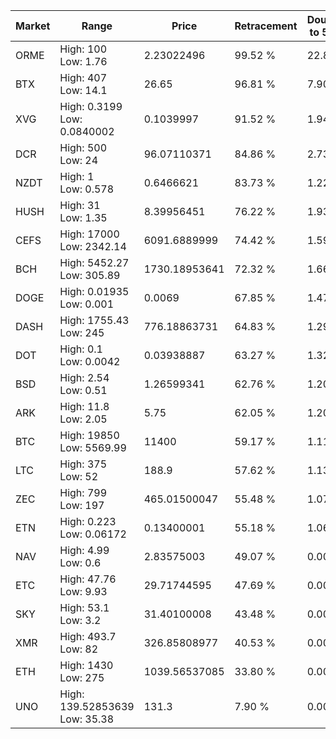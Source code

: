 | Market | Range | Price| Retracement | Doubles to 50% |
| --- | --- | --- | --- | --- |
| ORME | High: 100<br />Low: 1.76 | 2.23022496 | 99.52 % | 22.81 |
| BTX | High: 407<br />Low: 14.1 | 26.65 | 96.81 % | 7.90 |
| XVG | High: 0.3199<br />Low: 0.0840002 | 0.1039997 | 91.52 % | 1.94 |
| DCR | High: 500<br />Low: 24 | 96.07110371 | 84.86 % | 2.73 |
| NZDT | High: 1<br />Low: 0.578 | 0.6466621 | 83.73 % | 1.22 |
| HUSH | High: 31<br />Low: 1.35 | 8.39956451 | 76.22 % | 1.93 |
| CEFS | High: 17000<br />Low: 2342.14 | 6091.6889999 | 74.42 % | 1.59 |
| BCH | High: 5452.27<br />Low: 305.89 | 1730.18953641 | 72.32 % | 1.66 |
| DOGE | High: 0.01935<br />Low: 0.001 | 0.0069 | 67.85 % | 1.47 |
| DASH | High: 1755.43<br />Low: 245 | 776.18863731 | 64.83 % | 1.29 |
| DOT | High: 0.1<br />Low: 0.0042 | 0.03938887 | 63.27 % | 1.32 |
| BSD | High: 2.54<br />Low: 0.51 | 1.26599341 | 62.76 % | 1.20 |
| ARK | High: 11.8<br />Low: 2.05 | 5.75 | 62.05 % | 1.20 |
| BTC | High: 19850<br />Low: 5569.99 | 11400 | 59.17 % | 1.11 |
| LTC | High: 375<br />Low: 52 | 188.9 | 57.62 % | 1.13 |
| ZEC | High: 799<br />Low: 197 | 465.01500047 | 55.48 % | 1.07 |
| ETN | High: 0.223<br />Low: 0.06172 | 0.13400001 | 55.18 % | 1.06 |
| NAV | High: 4.99<br />Low: 0.6 | 2.83575003 | 49.07 % | 0.00 |
| ETC | High: 47.76<br />Low: 9.93 | 29.71744595 | 47.69 % | 0.00 |
| SKY | High: 53.1<br />Low: 3.2 | 31.40100008 | 43.48 % | 0.00 |
| XMR | High: 493.7<br />Low: 82 | 326.85808977 | 40.53 % | 0.00 |
| ETH | High: 1430<br />Low: 275 | 1039.56537085 | 33.80 % | 0.00 |
| UNO | High: 139.52853639<br />Low: 35.38 | 131.3 | 7.90 % | 0.00 |
